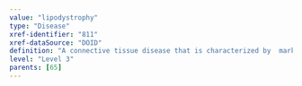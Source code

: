 ```yaml
---
value: "lipodystrophy"
type: "Disease"
xref-identifier: "811"
xref-dataSource: "DOID"
definition: "A connective tissue disease that is characterized by  marked reduction, absence, and/or the redistribution of adipose tissue."
level: "Level 3"
parents: [65]
---
```

